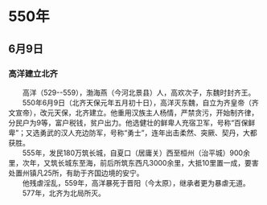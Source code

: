 # 550年
## 6月9日
### 高洋建立北齐
　　高洋（529--559），渤海燕（今河北景县）人，高欢次子，东魏时封齐王。<br>　　550年6月9日（北齐天保元年五月初十日），高洋灭东魏，自立为齐皇帝（齐文宣帝），改元天保，北齐建立。他重用汉族主人杨情，严禁贪污，开始制齐律，分民户为9等，富户税钱，贫户出力。他选健壮的鲜卑人充宿卫军，号称“百保鲜卑”；又选勇武的汉人充边防军，号称“勇士”，连年出击柔然、突厥、契丹，大都获胜。<br>　　555年，发民180万筑长城，自夏口（居庸关）西至桓州（治平城）900余里，次年，又筑长城东至海，前后所筑东西凡3000余里，大抵10里置一成，要害处置州镇凡25所，有助于齐国边境的安宁。<br>　　他残虐淫乱，559年，高洋暴死于晋阳（今太原），继承者更为暴虐无道。<br>　　577年，北齐为北局所灭。
<comment/>